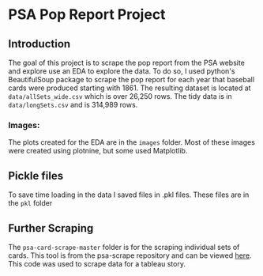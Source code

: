 # PSA Pop Report Project

## Introduction 
The goal of this project is to scrape the pop report from the PSA website and explore use an EDA to explore the data.  To do so, I used python's BeautifulSoup package to scrape the pop report for each year that baseball cards were produced starting with 1861.  The resulting dataset is located at `data/allSets_wide.csv` which is over 26,250 rows.  The tidy data is in `data/longSets.csv` and is 314,989 rows.

### Images:
The plots created for the EDA are in the `images` folder.  Most of these images were created using plotnine, but some used Matplotlib.

## Pickle files
To save time loading in the data I saved files in .pkl files. These files are in the `pkl` folder

## Further Scraping
The `psa-card-scrape-master` folder is for the scraping individual sets of cards.  This tool is from the psa-scrape repository and can be viewed [here](https://github.com/ChrisMuir/psa-scrape).  This code was used to scrape data for a tableau story. 
